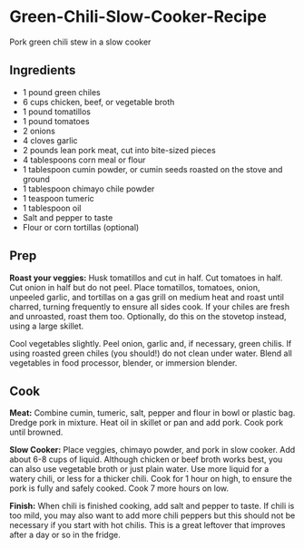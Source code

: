 # Green-Chili-Slow-Cooker-Recipe
Pork green chili stew in a slow cooker

## Ingredients

- 1 pound green chiles
- 6 cups chicken, beef, or vegetable broth
- 1 pound tomatillos
- 1 pound tomatoes
- 2 onions
- 4 cloves garlic
- 2 pounds lean pork meat, cut into bite-sized pieces
- 4 tablespoons corn meal or flour
- 1 tablespoon cumin powder, or cumin seeds roasted on the stove and ground
- 1 tablespoon chimayo chile powder
- 1 teaspoon tumeric
- 1 tablespoon oil
- Salt and pepper to taste
- Flour or corn tortillas (optional)

## Prep

**Roast your veggies:** Husk tomatillos and cut in half. Cut tomatoes in half. Cut onion in half but do not peel. Place tomatillos, tomatoes, onion, unpeeled garlic, and tortillas on a gas grill on medium heat and roast until charred, turning frequently to ensure all sides cook. If your chiles are fresh and unroasted, roast them too. Optionally, do this on the stovetop instead, using a large skillet.

Cool vegetables slightly. Peel onion, garlic and, if necessary, green chilis. If using roasted green chiles (you should!) do not clean under water. Blend all vegetables in food processor, blender, or immersion blender.

## Cook
**Meat:** Combine cumin, tumeric, salt, pepper and flour in bowl or plastic bag. Dredge pork in mixture. Heat oil in skillet or pan and add pork. Cook pork until browned.

**Slow Cooker:** Place veggies, chimayo powder, and pork in slow cooker. Add about 6-8 cups of liquid. Although chicken or beef broth works best, you can also use vegetable broth or just plain water. Use more liquid for a watery chili, or less for a thicker chili. Cook for 1 hour on high, to ensure the pork is fully and safely cooked. Cook 7 more hours on low.

**Finish:** When chili is finished cooking, add salt and pepper to taste. If chili is too mild, you may also want to add more chili peppers but this should not be necessary if you start with hot chilis. This is a great leftover that improves after a day or so in the fridge. 
